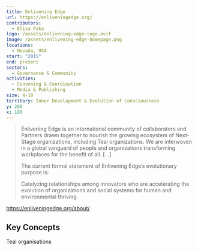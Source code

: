 ```yaml
---
title: Enlivening Edge
url: https://enliveningedge.org/
contributors:
  - Elisa Paka
logo: /assets/enlivening-edge-logo.avif
image: /assets/enlivening-edge-homepage.png
locations:
  - Nevada, USA
start: "2015"
end: present
sectors:
  - Governance & Community
activities:
  - Convening & Coordination
  - Media & Publishing
size: 4-10
territory: Inner Development & Evolution of Consciousness
y: 280
x: 180
---
```

> Enlivening Edge is an international community of collaborators and Partners drawn together to nourish the growing ecosystem of Next-Stage organizations, including Teal organizations. We are interwoven in a global vanguard of people and organizations transforming workplaces for the benefit of all. [...]
> 
> The current formal statement of Enlivening Edge’s evolutionary purpose is:
> 
> Catalyzing relationships among innovators who are accelerating the evolution of organizations and social systems for human and environmental thriving.

https://enliveningedge.org/about/

## Key Concepts

Teal organisations
